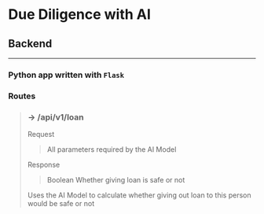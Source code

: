 # Due Diligence with AI

## Backend

---

### **Python app written with ```Flask```**

### Routes

> ### -> **/api/v1/loan**
>
> Request
> > All parameters required by the AI Model
>
> Response
> > Boolean
> > Whether giving loan is safe or not
>
> Uses the AI Model to calculate whether giving out loan to this person would be safe or not
